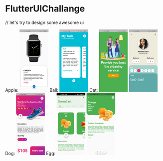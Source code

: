 # FlutterUIChallange
// let's try to design some awesome ui

Apple:
<img src="https://raw.githubusercontent.com/thetahmeed/FlutterUIChallange/main/apple/apple.png" height="200">
Ball:
<img src="https://raw.githubusercontent.com/thetahmeed/FlutterUIChallange/main/apple/ball.png" height="200">
Cat:
<img src="https://github.com/thetahmeed/FlutterUIChallange/blob/main/apple/cat_a.png" height="200">
<img src="https://github.com/thetahmeed/FlutterUIChallange/blob/main/apple/cat_b.png" height="200">
Dog:
<img src="https://github.com/thetahmeed/FlutterUIChallange/blob/main/apple/dog.png" height="200">
Egg:
<img src="https://raw.githubusercontent.com/thetahmeed/FlutterUIChallange/main/apple/egg_a.png" height="200">
<img src="https://raw.githubusercontent.com/thetahmeed/FlutterUIChallange/main/apple/egg_b.png" height="200">
